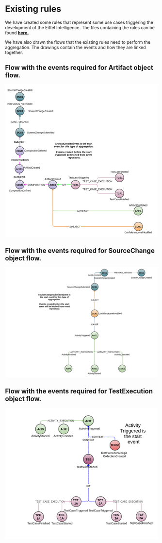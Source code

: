 # Existing rules

We have created some rules that represent some use cases triggering the development of the Eiffel Intelligence. The files containing the rules can be found [**here.**](https://github.com/eiffel-community/eiffel-intelligence/tree/master/src/main/resources)

We have also drawn the flows that the existing rules need to perform the aggregation. The drawings contain the events and how they are linked together.

## Flow with the events required for Artifact object flow.


<img src="images/ArtifactRules.png">
</img>


## Flow with the events required for SourceChange object flow.


<img src="images/SourceChangeRules.png">
</img>


## Flow with the events required for TestExecution object flow.


<img src="images/test-executionRules.png">
</img>